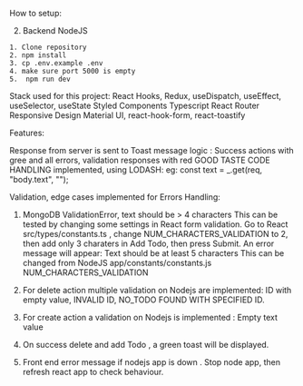 
How to setup: 
 

   2. Backend NodeJS
   
	1. Clone repository
	2. npm install
	3. cp .env.example .env
	4. make sure port 5000 is empty
	5.  npm run dev 

Stack used for this project:
React Hooks, Redux, useDispatch, useEffect, useSelector, useState Styled Components Typescript  React Router Responsive Design Material UI, react-hook-form, react-toastify


Features: 

Response from server is sent to Toast message logic : Success actions with gree and all errors, validation responses with red
GOOD TASTE CODE HANDLING implemented, using LODASH:  eg:  const text = _.get(req, "body.text", "");

Validation, edge cases implemented for Errors Handling:

1.  MongoDB ValidationError, text should be > 4 characters
	This can be tested by changing some settings in React form validation. 
	Go to React  src/types/constants.ts , change NUM_CHARACTERS_VALIDATION to 2, then add only 3 charaters in Add Todo, then press Submit. 
	An error message will appear: Text should be at least 5 characters
	This can be changed from NodeJS  app/constants/constants.js  NUM_CHARACTERS_VALIDATION

2. For delete action multiple validation on Nodejs are implemented: ID with empty value, INVALID ID,  NO_TODO FOUND  WITH SPECIFIED ID.
3. For create action a validation  on Nodejs is implemented : Empty text value
4. On success delete and add Todo , a green toast will be displayed.
5. Front end error message if nodejs app is down . Stop node app, then refresh react app to check behaviour.

